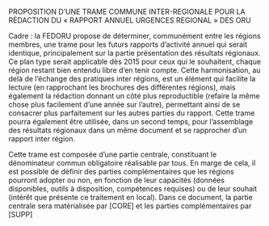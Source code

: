 PROPOSITION D’UNE TRAME COMMUNE INTER-REGIONALE
POUR LA RÉDACTION DU « RAPPORT ANNUEL URGENCES REGIONAL » DES ORU


Cadre : la FEDORU propose de déterminer, communément entre les régions membres, une trame pour les futurs rapports d’activité annuel qui serait identique, principalement sur la partie présentation des résultats régionaux. Ce plan type serait applicable dès 2015 pour ceux qui le souhaitent, chaque région restant bien entendu libre d’en tenir compte. Cette harmonisation, au delà de l’échange des pratiques inter régions, est un élément qui facilite la lecture (en rapprochant les brochures des différentes régions), mais également la rédaction donnant un côté plus reproductible (refaire la même chose plus facilement d’une année sur l’autre), permettant ainsi de se consacrer plus parfaitement sur les autres parties du rapport. 
Cette trame pourra également être utilisée, dans un second temps, pour l’assemblage des résultats régionaux dans un même document et se rapprocher d’un rapport inter région.
 
Cette trame est composée d’une partie centrale, constituant le dénominateur commun obligatoire réalisable par tous. En marge de cela, il est possible de définir des parties complémentaires que les régions pourront adopter ou non, en fonction de leur capacités (données disponibles, outils à disposition, compétences requises) ou de leur souhait (intérêt que présente ce traitement en local). Dans ce document, la partie centrale sera matérialisée par [CORE] et les parties complémentaires par  [SUPP]
